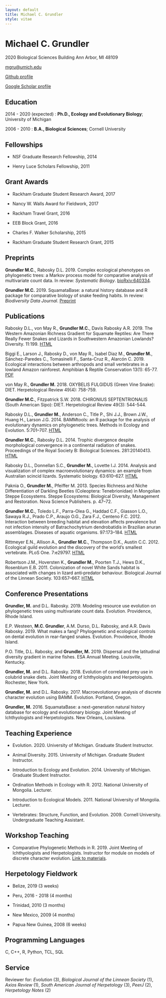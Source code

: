 ```yaml
---
layout: default
title: Michael C. Grundler
style: vitae
---
```


Michael C. Grundler
==================

2020 Biological Sciences Building
Ann Arbor, MI 48109

mgru@umich.edu

[Github profile](https://github.com/blueraleigh)

[Google Scholar profile](https://scholar.google.com/citations?user=qIUth9QAAAAJ&hl=en)

Education
---------
2014 - 2020 (expected)
:  **Ph.D., Ecology and Evolutionary Biology**; University of Michigan

2006 - 2010
: **B.A., Biological Sciences**; Cornell University


Fellowships
-----------
- NSF Graduate Research Fellowship, 2014

- Henry Luce Scholars Fellowship, 2011

Grant Awards
------
- Rackham Graduate Student Research Award, 2017

- Nancy W. Walls Award for Fieldwork, 2017

- Rackham Travel Grant, 2016

- EEB Block Grant, 2016

- Charles F. Walker Scholarship, 2015

- Rackham Graduate Student Research Grant, 2015

Preprints
---------
**Grundler M.C.**, Rabosky D.L. 2019. Complex ecological phenotypes on phylogenetic trees: a Markov process model for comparative analysis of multivariate count data. In review: _Systematic Biology_.
[bioRxiv:640334](https://www.biorxiv.org/content/10.1101/640334v2).

**Grundler M.C.** 2019. SquamataBase: a natural history database and R package
for comparative biology of snake feeding habits. In review: _Biodiversity Data Journal_.
[Preprint](squamatabase.pdf)

Publications
------------
Rabosky D.L., von May R., **Grundler M.C.**, Davis Rabosky A.R. 2019. The Western Amazonian Richness Gradient for Squamate Reptiles: Are There Really Fewer Snakes and Lizards in Southwestern Amazonian Lowlands? Diversity. 11:199. [HTML](https://doi.org/10.3390/d11100199)

Biggi E., Larson J., Rabosky D., von May R., Isabel Diaz M., **Grundler M.**, Sánchez-Paredes C., Tomasinelli F., Santa-Cruz R., Alarcón C. 2019. Ecological interactions between arthropods and small vertebrates in a lowland Amazon rainforest. Amphibian & Reptile Conservation 13(1): 65-77. [PDF](http://amphibian-reptile-conservation.org/pdfs/Volume/Vol_13_no_2/ARC_13_2_[General_Section]_304-322_e215.pdf)

von May R., **Grundler M.** 2018. OXYBELIS FULGIDUS (Green Vine Snake): DIET. Herpetological Review 49(4): 758-759.

**Grundler M.C.**, Fitzpatrick S.W. 2018. CHIRONIUS SEPTENTRIONALIS (South American Sipo): DIET. Herpetological Review 49(3): 544-544.

Rabosky D.L., **Grundler M.**, Anderson C., Title P., Shi J.J., Brown J.W., Huang H., Larson J.G. 2014. BAMMtools: an R package for the analysis of evolutionary dynamics on phylogenetic trees. Methods in Ecology and Evolution. 5:701–707. [HTML](https://doi.org/10.1111/2041-210X.12199)

**Grundler M.C.**, Rabosky D.L. 2014. Trophic divergence despite morphological convergence in a continental radiation of snakes. Proceedings of the Royal Society B: Biological Sciences. 281:20140413. [HTML](https://doi.org/10.1098/rspb.2014.0413)

Rabosky D.L., Donnellan S.C., **Grundler M.**, Lovette I.J. 2014. Analysis and visualization of complex macroevolutionary dynamics: an example from Australian scincid lizards. Systematic biology. 63:610–627. [HTML](https://doi.org/10.1093/sysbio/syu025)

Paknia O., **Grundler M.**, Pfeiffer M. 2013. Species Richness and Niche Differentiation of Darkling Beetles (Coleoptera: Tenebrionidae) in Mongolian Steppe Ecosystems. Steppe Ecosystems: Biological Diversity, Management and Restoration. Nova Science Publishers. p. 47–72.

**Grundler M.C.**, Toledo L.F., Parra-Olea G., Haddad C.F., Giasson L.O., Sawaya R.J., Prado C.P., Araujo O.G., Zara F.J., Centeno F.C. 2012. Interaction between breeding habitat and elevation affects prevalence but not infection intensity of Batrachochytrium dendrobatidis in Brazilian anuran assemblages. Diseases of aquatic organisms. 97:173–184. [HTML](https://doi.org/10.3354/dao02413)

Rittmeyer E.N., Allison A., **Grundler M.C.**, Thompson D.K., Austin C.C. 2012. Ecological guild evolution and the discovery of the world’s smallest vertebrate. PLoS One. 7:e29797. [HTML](https://doi.org/10.1371/journal.pone.0029797)

Robertson J.M., Hoversten K., **Grundler M.**, Poorten T.J., Hews D.K., Rosenblum E.B. 2011. Colonization of novel White Sands habitat is associated with changes in lizard anti‐predator behaviour. Biological Journal of the Linnean Society. 103:657–667. [HTML](https://doi.org/10.1111/j.1095-8312.2011.01644.x)


Conference Presentations
------------------------
**Grundler, M.** and D.L. Rabosky. 2019. Modeling resource use evolution on phylogenetic trees using multivariate count data. Evolution. Providence, Rhode Island.

E.P. Westeen, **M.C. Grundler**, A.M. Durso, D.L. Rabosky, and A.R. Davis Rabosky. 2019. What makes a fang? Phylogenetic and ecological controls on dental evolution in rear-fanged snakes. Evolution. Providence, Rhode Island.

P.O. Title, D.L. Rabosky, and **Grundler, M.** 2019. Dispersal and the latitudinal diversity gradient in marine fishes. ESA Annual Meeting. Louisville, Kentucky.

**Grundler, M.** and D.L. Rabosky. 2018. Evolution of correlated prey use in colubrid snake diets. Joint Meeting of Ichthyologists and Herpetologists. Rochester, New York.

**Grundler, M.** and D.L. Rabosky. 2017. Macroevolutionary analysis of discrete character evolution using BAMM. Evolution. Portland, Oregon.

**Grundler, M.** 2016. SquamataBase: a next-generation natural history database for ecology and evolutionary biology. Joint Meeting of Ichthyologists and Herpetologists. New Orleans, Louisiana.


Teaching Experience
-------------------
- Evolution. 2020. University of Michigan. Graduate Student Instructor.

- Animal Diversity. 2015. University of Michigan. Graduate Student Instructor.

- Introduction to Ecology and Evolution. 2014. University of Michigan. Graduate Student Instructor.

- Ordination Methods in Ecology with R. 2012. National University of Mongolia. Lecturer.

- Introduction to Ecological Models. 2011. National University of Mongolia. Lecturer.

- Vertebrates: Structure, Function, and Evolution. 2009. Cornell University. Undergraduate Teaching Assistant.


Workshop Teaching
-------------------
- Comparative Phylogenetic Methods in R. 2019. Joint Meeting of Ichthyologists and Herpetologists. Instructor for module on models of discrete character evolution. [Link to materials](https://github.com/blueraleigh/jmih2019).


Herpetology Fieldwork
---------------------
- Belize, 2019 (3 weeks)

- Peru, 2016 - 2018 (4 months)

- Trinidad, 2010 (3 months)

- New Mexico, 2009 (4 months)

- Papua New Guinea, 2008 (6 weeks)

Programming Languages
---------------------
C, C++, R, Python, TCL, SQL

Service
-------
Reviewer for: _Evolution_ (3), _Biological Journal of the Linnean Society_ (1), _Axios Review_ (1), _South American Journal of Herpetology_ (3), _PeerJ_ (2), _Herpetology Notes_ (2)

